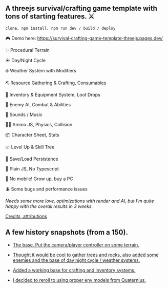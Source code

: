 ## A threejs survival/crafting game template with tons of starting features. ⚔️

`clone, npm install, npm run dev / build / deploy`

🎮 Demo here: https://survival-crafting-game-template-threejs.pages.dev/

✨ Procedural Terrain

☀️ Day/Night Cycle

❄️ Weather System with Modifiers

⛏️ Resource Gathering & Crafting, Consumables

🎒 Inventory & Equipment System, Loot Drops

🤺 Enemy AI, Combat & Abilities

🎵 Sounds / Music

🧑‍💻 Ammo JS, Physics, Collision

📦 Character Sheet, Stats

📈 Level Up & Skill Tree

💾 Save/Load Persistence

🚫 Plain JS, No Typescript

🚫 No mobile! Grow up, buy a PC

🪲 Some bugs and performance issues

<!-- 🎮 Demo here: https://survival-crafting-game-template-threejs.pages.dev/ -->

<!-- 🧑‍💻 Repo here: https://github.com/bembit/survival-crafting-game-template-threejs -->

<!-- #gamedev #threejs #survivalgame -->

_Needs some more love, optimizations with render and AI, but I'm quite happy with the overall results in 3 weeks._

[Credits, attributions](https://github.com/bembit/survival-crafting-game-template-threejs/blob/main/ATTRIBUTIONS_CREDITS.md)

## A few history snapshots (from a 150).

- [The base. Put the camera/player controller on some terrain.](https://c3e5960d.physicsenginesareeasyrightbirdofsomecraft.pages.dev/)

- [Thought it would be cool to gather trees and rocks, also added some enemies and the base of day night cycle / weather systems.](https://d24cb5ab.physicsenginesareeasyrightbirdofsomecraft.pages.dev/)

- [Added a working base for crafting and inventory systems.](https://8174f9b5.physicsenginesareeasyrightbirdofsomecraft.pages.dev/)

- [I decided to reroll to using proper env models from Quaternius.](https://2d646841.physicsenginesareeasyrightbirdofsomecraft.pages.dev/)
